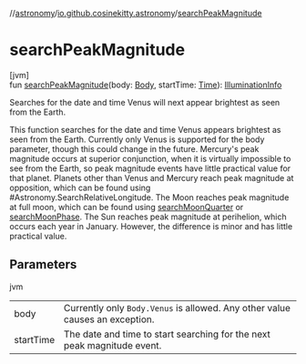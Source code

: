 //[astronomy](../../index.md)/[io.github.cosinekitty.astronomy](index.md)/[searchPeakMagnitude](search-peak-magnitude.md)

# searchPeakMagnitude

[jvm]\
fun [searchPeakMagnitude](search-peak-magnitude.md)(body: [Body](-body/index.md), startTime: [Time](-time/index.md)): [IlluminationInfo](-illumination-info/index.md)

Searches for the date and time Venus will next appear brightest as seen from the Earth.

This function searches for the date and time Venus appears brightest as seen from the Earth. Currently only Venus is supported for the body parameter, though this could change in the future. Mercury's peak magnitude occurs at superior conjunction, when it is virtually impossible to see from the Earth, so peak magnitude events have little practical value for that planet. Planets other than Venus and Mercury reach peak magnitude at opposition, which can be found using #Astronomy.SearchRelativeLongitude. The Moon reaches peak magnitude at full moon, which can be found using [searchMoonQuarter](search-moon-quarter.md) or [searchMoonPhase](search-moon-phase.md). The Sun reaches peak magnitude at perihelion, which occurs each year in January. However, the difference is minor and has little practical value.

## Parameters

jvm

| | |
|---|---|
| body | Currently only `Body.Venus` is allowed. Any other value causes an exception. |
| startTime | The date and time to start searching for the next peak magnitude event. |
